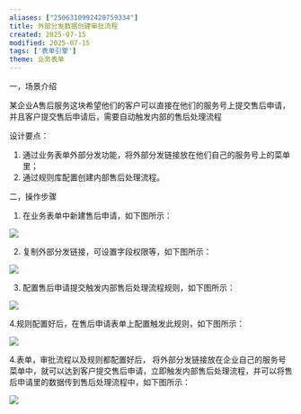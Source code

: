 ```yaml
---
aliases: ["2506310992420759334"]
title: 外部分发数据创建审批流程
created: 2025-07-15
modified: 2025-07-15
tags: ['表单引擎']
theme: 业务表单
---
```


一，场景介绍

某企业A售后服务这块希望他们的客户可以直接在他们的服务号上提交售后申请，并且客户提交售后申请后，需要自动触发内部的售后处理流程

设计要点：

1. 通过业务表单外部分发功能，将外部分发链接放在他们自己的服务号上的菜单里；
2. 通过规则库配置创建内部售后处理流程。

二，操作步骤

1. 在业务表单中新建售后申请，如下图所示：

![](926d57da99ff08582717aa44b0e6bf86.jpg)

2. 复制外部分发链接，可设置字段权限等，如下图所示：

![](dd3830e0d078114dd80dffa1c9c85417.jpg)

3. 配置售后申请提交触发内部售后处理流程规则，如下图所示：

![](4808480d83dc360b519de7d467b83af3.jpg)

4.规则配置好后，在售后申请表单上配置触发此规则，如下图所示：

![](5a822067e9a840e864358bf3c96c94d1.jpg)

4.表单，审批流程以及规则都配置好后， 将外部分发链接放在企业自己的服务号菜单中，就可以达到客户提交售后申请，立即触发内部售后处理流程，并可以将售后申请里的数据传到售后处理流程中，如下图所示：

![](5c691a530e268846ab3ba7cd31919038.jpg)